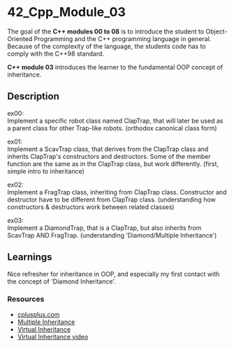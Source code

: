 # 42_Cpp_Module_03

The goal of the **C++ modules 00 to 08** is to introduce the student to Object-Oriented Programming and the C++ programming language in general.
Because of the complexity of the language, the students code has to comply with the C++98 standard.

**C++ module 03** introduces the learner to the fundamental OOP concept of inheritance.

## Description

ex00:  
Implement a specific robot class named ClapTrap, that will later be used as a parent class for other Trap-like robots.
(orthodox canonical class form)

ex01:  
Implement a ScavTrap class, that derives from the ClapTrap class and inherits ClapTrap's constructors and destructors. Some of the member function are the same as in the ClapTrap class, but work differently.
(first, simple intro to inheritance)

ex02:  
Implement a FragTrap class, inheriting from ClapTrap class. Constructor and destructor have to be different from ClapTrap class.
(understanding how constructors & destructors work between related classes)

ex03:  
Implement a DiamondTrap, that is a ClapTrap, but also inherits from ScavTrap AND FragTrap. 
(understanding 'Diamond/Multiple Inheritance')

## Learnings

Nice refresher for inheritance in OOP, and especially my first contact with the concept of 'Diamond Inheritance'.

### Resources

* [cplusplus.com](http://www.cplusplus.com/)
* [Multiple Inheritance](https://www.cprogramming.com/tutorial/multiple_inheritance.html)
* [Virtual Inheritance](https://www.cprogramming.com/tutorial/virtual_inheritance.html)
* [Virtual Inheritance video](https://www.youtube.com/watch?v=vZPkYvsqQxQ)

